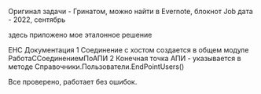 Оригинал задачи - Гринатом, можно найти в Evernote, блокнот Job
дата - 2022, сентябрь

здесь приложено мое эталонное решение

ЕНС Документация
1 Соединение с хостом создается в общем модуле РаботаССоединениемПоАПИ
2 Конечная точка АПИ - указывается в методе Справочники.Пользователи.EndPointUsers()

Все проверено, работает без ошибок.